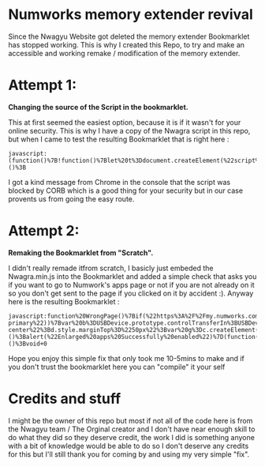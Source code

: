 # Numworks memory extender revival

Since the Nwagyu Website got deleted the memory extender Bookmarklet has stopped working.
This is why I created this Repo, to try and make an accessible and working remake / modification of the memory extender.

# Attempt 1:
**Changing the source of the Script in the bookmarklet.**

This at first seemed the easiest option, because it is if it wasn't for your online security. This is why I have a copy of the Nwagra script in this repo, but when I came to test the resulting Bookmarklet that is right here :
```
javascript:(function()%7B!function()%7Blet%20t%3Ddocument.createElement(%22script%22)%3Bt.type%3D%22text%2Fjavascript%22%2Ct.src%3D%22https%3A%2F%2Fraw.githubusercontent.com%2Fbenchatondev%2Fnumworksmempatch%2Fmain%2Fnwagra.min.js%22%2Cdocument.head.appendChild(t)%7D()%3B%7D)()%3B
```
I got a kind message from Chrome in the console that the script was blocked by CORB which is a good thing for your security but in our case provents us from going the easy route.

# Attempt 2:

**Remaking the Bookmarklet from "Scratch".**

I didn't really remade itfrom scratch, I basicly just embeded the Nwagra.min.js into the Bookmarklet and added a simple check that asks you if you want to go to Numwork's apps page or not if you are not already on it so you don't get sent to the page if you clicked on it by accident :). Anyway here is the resulting Bookmarklet :
```
javascript:function%20WrongPage()%7Bif(%22https%3A%2F%2Fmy.numworks.com%2Fapps%22!%3Dwindow.location.href%26%260!%3Dconfirm(%22This%20Bookmarklet%20only%20works%20on%20Numwork's%20website%2C%20do%20you%20want%20to%20go%20there%20%3F%22))return%20window.location.href%3D%22https%3A%2F%2Fmy.numworks.com%2Fapps%22%2C!0%7Dfunction%20Patch()%7Bvar%20a%3Dfunction(b)%7Breturn%20self._wb_wombat%26%26self._wb_wombat.local_init%26%26self._wb_wombat.local_init(b)%7C%7Cself%5Bb%5D%7D%3Bself.__WB_pmw%7C%7C(self.__WB_pmw%3Dfunction(b)%7Bthis.__WB_source%3Db%3Breturn%20this%7D)%3Bvar%20k%3Da(%22window%22)%3Ba(%22self%22)%3Bvar%20c%3Da(%22document%22)%3Ba(%22location%22)%3Ba(%22top%22)%3Ba(%22parent%22)%3Ba(%22frames%22)%3Ba(%22opener%22)%3B(function()%7Bif(c.getElementById(%22nwagra%22))alert(%22You%20should%20avoid%20prolonged%20exposure%20to%20Nwagra!%22)%3Belse%20if(c.querySelector(%22a.btn.btn-primary%22))%7Bvar%20b%3DUSBDevice.prototype.controlTransferIn%3BUSBDevice.prototype.controlTransferIn%3Dfunction(h%2Ce)%7Bif(40!%3De)return%20b.call(this%2Ch%2Ce)%3Bvar%20l%3Dthis%3Breturn%20new%20Promise(function(m)%7Bb.call(l%2Ch%2Ce).then(function(f)%7B4276994270%3D%3Df.data.getUint32()%26%26f.data.setUint32(24%2C2424307712%2C!0)%3Bm(f)%7D)%7D)%7D%3Bc.querySelector(%22h1%22).innerHTML%3D%22Enlarged%20Extra%20Apps%22%3Bvar%20d%3Dc.createElement(%22p%22)%3Bd.id%3D%22nwagra%22%3Bd.className%3D%22text-center%22%3Bd.style.marginTop%3D%2250px%22%3Bvar%20g%3Dc.createElement(%22img%22)%3Bg.src%3D%22https%3A%2F%2Fweb.archive.org%2Fweb%2F20221008080116%2Fhttps%3A%2F%2Fwww.nwagyu.com%2Fnwagra.jpg%22%3Bg.width%3D%22150%22%3Bd.appendChild(g)%3Bc.querySelector(%22section%22).appendChild(d)%7Delse%20alert(%22Please%20unplug%20your%20calculator%20and%20start%20over.%22)%2Ck.location.href%3D%22https%3A%2F%2Fmy.numworks.com%2Fapps%22%7D)()%3Balert(%22Enlarged%20apps%20Successfully%20enabled%22)%7D(function()%7B1!%3DWrongPage()%26%26Patch()%7D)()%3Bvoid+0
```
Hope you enjoy this simple fix that only took me 10-5mins to make and if you don't trust the bookmarklet here you can "compile" it your self

# Credits and stuff
I might be the owner of this repo but most if not all of the code here is from the Nwagyu team / The Orginal creator and I don't have near enough skill to do what they did so they deserve credit, the work I did is something anyone with a bit of knowledge would be able to do so I don't deserve any credits for this but I'll still thank you for coming by and using my very simple "fix".
